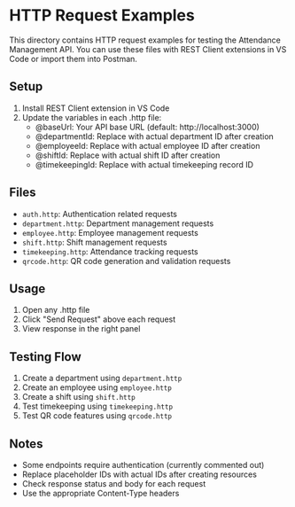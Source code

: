 # HTTP Request Examples

This directory contains HTTP request examples for testing the Attendance Management API. You can use these files with REST Client extensions in VS Code or import them into Postman.

## Setup

1. Install REST Client extension in VS Code
2. Update the variables in each .http file:
   - @baseUrl: Your API base URL (default: http://localhost:3000)
   - @departmentId: Replace with actual department ID after creation
   - @employeeId: Replace with actual employee ID after creation
   - @shiftId: Replace with actual shift ID after creation
   - @timekeepingId: Replace with actual timekeeping record ID

## Files

- `auth.http`: Authentication related requests
- `department.http`: Department management requests
- `employee.http`: Employee management requests
- `shift.http`: Shift management requests
- `timekeeping.http`: Attendance tracking requests
- `qrcode.http`: QR code generation and validation requests

## Usage

1. Open any .http file
2. Click "Send Request" above each request
3. View response in the right panel

## Testing Flow

1. Create a department using `department.http`
2. Create an employee using `employee.http`
3. Create a shift using `shift.http`
4. Test timekeeping using `timekeeping.http`
5. Test QR code features using `qrcode.http`

## Notes

- Some endpoints require authentication (currently commented out)
- Replace placeholder IDs with actual IDs after creating resources
- Check response status and body for each request
- Use the appropriate Content-Type headers
